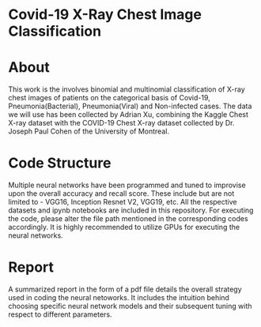 # Covid-19 X-Ray Chest Image Classification
# About
This work is the involves binomial and multinomial classification of X-ray chest images of patients on the categorical basis of Covid-19, Pneumonia(Bacterial), Pneumonia(Viral) and Non-infected cases. The data we will use has been collected by Adrian Xu, combining the Kaggle Chest X-ray dataset with the COVID-19 Chest X-ray dataset collected by Dr. Joseph Paul Cohen of the University of Montreal.

# Code Structure
Multiple neural networks have been programmed and tuned to improvise upon the overall accuracy and recall score. These include but are not limited to - VGG16, Inception Resnet V2, VGG19, etc.  All the respective datasets and ipynb notebooks are included in this repository. For executing the code, please alter the file path mentioned in the corresponding codes accordingly. It is highly recommended to utilize GPUs for executing the neural networks.

# Report
A summarized report in the form of a pdf file details the overall strategy used in coding the neural netoworks. It includes the intuition behind choosing specific neural network models and their subsequent tuning with respect to different parameters.
